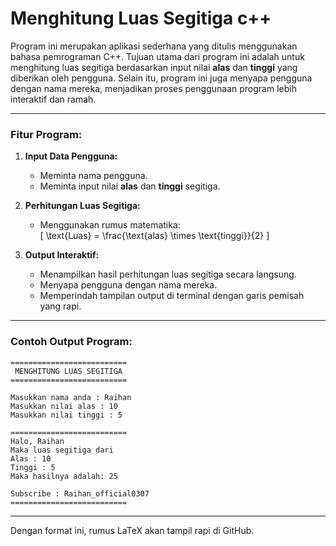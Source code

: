 # Menghitung Luas Segitiga c++
Program ini merupakan aplikasi sederhana yang ditulis menggunakan bahasa pemrograman C++. Tujuan utama dari program ini adalah untuk menghitung luas segitiga berdasarkan input nilai **alas** dan **tinggi** yang diberikan oleh pengguna. Selain itu, program ini juga menyapa pengguna dengan nama mereka, menjadikan proses penggunaan program lebih interaktif dan ramah.

---

### Fitur Program:
1. **Input Data Pengguna:**
   - Meminta nama pengguna.  
   - Meminta input nilai **alas** dan **tinggi** segitiga.

2. **Perhitungan Luas Segitiga:**
   - Menggunakan rumus matematika:  
   \[
   \text{Luas} = \frac{\text{alas} \times \text{tinggi}}{2}
   \]

3. **Output Interaktif:**
   - Menampilkan hasil perhitungan luas segitiga secara langsung.  
   - Menyapa pengguna dengan nama mereka.  
   - Memperindah tampilan output di terminal dengan garis pemisah yang rapi.

---

### Contoh Output Program:
```plaintext
==========================
 MENGHITUNG LUAS SEGITIGA
==========================

Masukkan nama anda : Raihan
Masukkan nilai alas : 10
Masukkan nilai tinggi : 5

==========================
Halo, Raihan
Maka luas segitiga dari
Alas : 10
Tinggi : 5
Maka hasilnya adalah: 25

Subscribe : Raihan_official0307
==========================
```

---

Dengan format ini, rumus LaTeX akan tampil rapi di GitHub.
